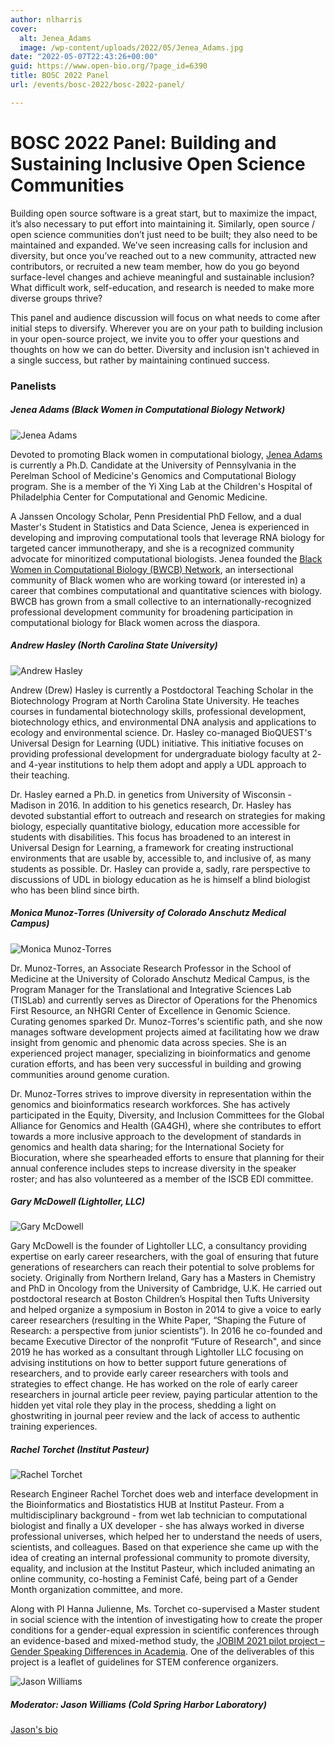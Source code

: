 ```yaml
---
author: nlharris
cover:
  alt: Jenea_Adams
  image: /wp-content/uploads/2022/05/Jenea_Adams.jpg
date: "2022-05-07T22:43:26+00:00"
guid: https://www.open-bio.org/?page_id=6390
title: BOSC 2022 Panel
url: /events/bosc-2022/bosc-2022-panel/

---
```

# BOSC 2022 Panel: Building and Sustaining Inclusive Open Science Communities  

Building open source software is a great start, but to maximize the impact, it’s also necessary to put effort into maintaining it. Similarly, open source / open science communities don’t just need to be built; they also need to be maintained and expanded. We’ve seen increasing calls for inclusion and diversity, but once you’ve reached out to a new community, attracted new contributors, or recruited a new team member, how do you go beyond surface-level changes and achieve meaningful and sustainable inclusion? What difficult work, self-education, and research is needed to make more diverse groups thrive?

This panel and audience discussion will focus on what needs to come after initial steps to diversify. Wherever you are on your path to building inclusion in your open-source project, we invite you to offer your questions and thoughts on how we can do better. Diversity and inclusion isn't achieved in a single success, but rather by maintaining continued success.

### Panelists

##### Jenea Adams (Black Women in Computational Biology Network)

![Jenea Adams](wp-content/uploads/2022/05/Jenea_Adams.jpg)

Devoted to promoting Black women in computational biology, [Jenea Adams](https://www.jeneaiadams.com/) is currently a Ph.D. Candidate at the University of Pennsylvania in the Perelman School of Medicine's Genomics and Computational Biology program. She is a member of the Yi Xing Lab at the Children's Hospital of Philadelphia Center for Computational and Genomic Medicine.

A Janssen Oncology Scholar, Penn Presidential PhD Fellow, and a dual Master's Student in Statistics and Data Science, Jenea is experienced in developing and improving computational tools that leverage RNA biology for targeted cancer immunotherapy, and she is a recognized community advocate for minoritized computational biologists. Jenea founded the [Black Women in Computational Biology (BWCB) Network](https://www.blackwomencompbio.org/), an intersectional community of Black women who are working toward (or interested in) a career that combines computational and quantitative sciences with biology. BWCB has grown from a small collective to an internationally-recognized professional development community for broadening participation in computational biology for Black women across the diaspora.

##### Andrew Hasley (North Carolina State University)

![Andrew Hasley](wp-content/uploads/2022/05/Andrew-Halsey.png)

Andrew (Drew) Hasley is currently a Postdoctoral Teaching Scholar in the Biotechnology Program at North Carolina State University. He teaches courses in fundamental biotechnology skills, professional development, biotechnology ethics, and environmental DNA analysis and applications to ecology and environmental science. Dr. Hasley co-managed BioQUEST's Universal Design for Learning (UDL) initiative. This initiative focuses on providing professional development for undergraduate biology faculty at 2- and 4-year institutions to help them adopt and apply a UDL approach to their teaching.

Dr. Hasley earned a Ph.D. in genetics from University of Wisconsin - Madison in 2016. In addition to his genetics research, Dr. Hasley has devoted substantial effort to outreach and research on strategies for making biology, especially quantitative biology, education more accessible for students with disabilities. This focus has broadened to an interest in Universal Design for Learning, a framework for creating instructional environments that are usable by, accessible to, and inclusive of, as many students as possible. Dr. Hasley can provide a, sadly, rare perspective to discussions of UDL in biology education as he is himself a blind biologist who has been blind since birth.

##### Monica Munoz-Torres (University of Colorado Anschutz Medical Campus)

![Monica Munoz-Torres](wp-content/uploads/2022/05/Monica_Munoz-Torres-2.jpeg)

Dr. Munoz-Torres, an Associate Research Professor in the School of Medicine at the University of Colorado Anschutz Medical Campus, is the Program Manager for the Translational and Integrative Sciences Lab (TISLab) and currently serves as Director of Operations for the Phenomics First Resource, an NHGRI Center of Excellence in Genomic Science. Curating genomes sparked Dr. Munoz-Torres's scientific path, and she now manages software development projects aimed at facilitating how we draw insight from genomic and phenomic data across species. She is an experienced project manager, specializing in bioinformatics and genome curation efforts, and has been very successful in building and growing communities around genome curation.

Dr. Munoz-Torres strives to improve diversity in representation within the genomics and bioinformatics research workforces. She has actively participated in the Equity, Diversity, and Inclusion Committees for the Global Alliance for Genomics and Health (GA4GH), where she contributes to effort towards a more inclusive approach to the development of standards in genomics and health data sharing; for the International Society for Biocuration, where she spearheaded efforts to ensure that planning for their annual conference includes steps to increase diversity in the speaker roster; and has also volunteered as a member of the ISCB EDI committee.

##### Gary McDowell (Lightoller, LLC)

![Gary McDowell](wp-content/uploads/2022/05/Gary.png)

Gary McDowell is the founder of Lightoller LLC, a consultancy providing expertise on early career researchers, with the goal of ensuring that future generations of researchers can reach their potential to solve problems for society. Originally from Northern Ireland, Gary has a Masters in Chemistry and PhD in Oncology from the University of Cambridge, U.K. He carried out postdoctoral research at Boston Children’s Hospital then Tufts University and helped organize a symposium in Boston in 2014 to give a voice to early career researchers (resulting in the White Paper, “Shaping the Future of Research: a perspective from junior scientists”). In 2016 he co-founded and became Executive Director of the nonprofit “Future of Research", and since 2019 he has worked as a consultant through Lightoller LLC focusing on advising institutions on how to better support future generations of researchers, and to provide early career researchers with tools and strategies to effect change. He has worked on the role of early career researchers in journal article peer review, paying particular attention to the hidden yet vital role they play in the process, shedding a light on ghostwriting in journal peer review and the lack of access to authentic training experiences.

##### Rachel Torchet (Institut Pasteur)

![Rachel Torchet](wp-content/uploads/2022/05/Rachel-Torchet.jpg)

Research Engineer Rachel Torchet does web and interface development in the Bioinformatics and Biostatistics HUB at Institut Pasteur. From a multidisciplinary background - from wet lab technician to computational biologist and finally a UX developer - she has always worked in diverse professional universes, which helped her to understand the needs of users, scientists, and colleagues. Based on that experience she came up with the idea of creating an internal professional community to promote diversity, equality, and inclusion at the Institut Pasteur, which included animating an online community, co-hosting a Feminist Café, being part of a Gender Month organization committee, and more.

Along with PI Hanna Julienne, Ms. Torchet co-supervised a Master student in social science with the intention of investigating how to create the proper conditions for a gender-equal expression in scientific conferences through an evidence-based and mixed-method study, the [JOBIM 2021 pilot project – Gender Speaking Differences in Academia](https://research.pasteur.fr/en/project/jobim-2021-pilot-project-gender-speaking-differences-in-academia/). One of the deliverables of this project is a leaflet of guidelines for STEM conference organizers.

![Jason Williams](wp-content/uploads/2022/05/Jason-Williams-1.jpeg)

##### **Moderator:** Jason Williams (Cold Spring Harbor Laboratory)

[Jason's bio](/events/bosc-2022/bosc-2022-keynotes/)
